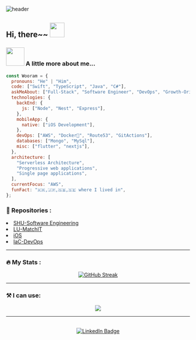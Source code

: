 ![header](https://capsule-render.vercel.app/api?type=venom&height=150&color=B897FF&text=いらっしゃい&section=header&reversal=false&descAlign=50&descAlignY=25&descSize=30&desc=^^&textBg=false&animation=blink&stroke=B897FF)

<div>
  <h2>Hi, there~~
  <img src="https://media.giphy.com/media/A9dZqpVpbLsju/giphy.gif" width="40"/></h2>
</div>

### <img src="https://media.giphy.com/media/VgCDAzcKvsR6OM0uWg/giphy.gif" width="50"> A little more about me...
```javascript
const Wooram = {
  pronouns: "He" | "Him",
  code: ["Swift", "TypeScript", "Java", "C#"],
  askMeAbout: ["Full-Stack", "Software Engineer", "DevOps", "Growth-Oriented"],
  technologies: {
    backEnd: {
      js: ["Node", "Nest", "Express"],
    },
    mobileApp: {
      native: ["iOS Development"],
    },
    devOps: ["AWS", "Docker🐳", "Route53", "GitActions"],
    databases: ["Mongo", "MySql"],
    misc: ["flutter", "nextjs"],
  },
  architecture: [
    "Serverless Architecture",
    "Progressive web applications",
    "Single page applications",
  ],
  currentFocus: "AWS",
  funFact: "🇰🇷,🇯🇵,🇬🇧,🇸🇪 where I lived in",
};
```

### :luggage: Repositories :

<div>
<li>
    <a href="https://github.com/legacy-shu">SHU-Software Engineering</a>
</li>
<li>
    <a href="https://github.com/legacy-matchit">LU-MatchIT</a>
</li>
<li>
    <a href="https://github.com/legacy-ios">iOS</a>
</li>
<li>
    <a href="https://github.com/cloud-iac">IaC-DevOps</a>
</li>
</div>

---

### :fire: My Stats :

<div align="center">
<a href="https://git.io/streak-stats"><img src="https://github-readme-streak-stats.herokuapp.com?user=w-ryan-jung&theme=dawnfox&mode=weekly&card_width=500" alt="GitHub Streak" /></a>
</div>

---

### :hammer_and_pick: I can use:

<p align="center">
  <a href="https://skillicons.dev">
    <img src="https://skillicons.dev/icons?i=java,swift,cs,js,react,nodejs,mongodb,mysql,aws,docker,vscode" />
  </a>
</p>

---

<br>
<div id="badges" align="center">
  <a href="https://www.linkedin.com/in/wooramjung/">
    <img src="https://img.shields.io/badge/LinkedIn-blue?style=for-the-badge&logo=linkedin&logoColor=white" alt="LinkedIn Badge"/>
  </a>
</div>
